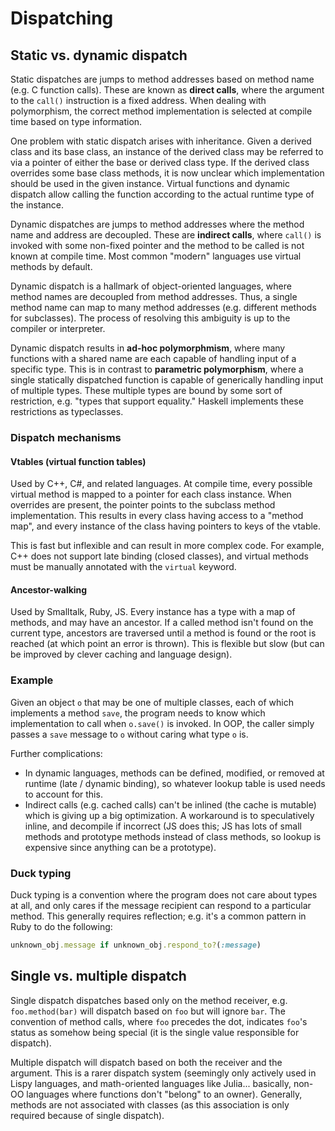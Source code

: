 # Dispatching

## Static vs. dynamic dispatch

Static dispatches are jumps to method addresses based on method name (e.g. C function calls). These are known as **direct calls**, where the argument to the `call()` instruction is a fixed address. When dealing with polymorphism, the correct method implementation is selected at compile time based on type information.

One problem with static dispatch arises with inheritance. Given a derived class and its base class, an instance of the derived class may be referred to via a pointer of either the base or derived class type. If the derived class overrides some base class methods, it is now unclear which implementation should be used in the given instance. Virtual functions and dynamic dispatch allow calling the function according to the actual runtime type of the instance.

Dynamic dispatches are jumps to method addresses where the method name and address are decoupled. These are **indirect calls**, where `call()` is invoked with some non-fixed pointer and the method to be called is not known at compile time. Most common "modern" languages use virtual methods by default.

Dynamic dispatch is a hallmark of object-oriented languages, where method names are decoupled from method addresses. Thus, a single method name can map to many method addresses (e.g. different methods for subclasses). The process of resolving this ambiguity is up to the compiler or interpreter.

Dynamic dispatch results in **ad-hoc polymorphmism**, where many functions with a shared name are each capable of handling input of a specific type. This is in contrast to **parametric polymorphism**, where a single statically dispatched function is capable of generically handling input of multiple types. These multiple types are bound by some sort of restriction, e.g. "types that support equality." Haskell implements these restrictions as typeclasses.

### Dispatch mechanisms

#### Vtables (virtual function tables)

Used by C++, C#, and related languages. At compile time, every possible virtual method is mapped to a pointer for each class instance. When overrides are present, the pointer points to the subclass method implementation. This results in every class having access to a "method map", and every instance of the class having pointers to keys of the vtable.

This is fast but inflexible and can result in more complex code. For example, C++ does not support late binding (closed classes), and virtual methods must be manually annotated with the `virtual` keyword.

#### Ancestor-walking

Used by Smalltalk, Ruby, JS. Every instance has a type with a map of methods, and may have an ancestor. If a called method isn't found on the current type, ancestors are traversed until a method is found or the root is reached (at which point an error is thrown). This is flexible but slow (but can be improved by clever caching and language design).

### Example

Given an object `o` that may be one of multiple classes, each of which implements a method `save`, the program needs to know which implementation to call when `o.save()` is invoked. In OOP, the caller simply passes a `save` message to `o` without caring what type `o` is.

Further complications:

- In dynamic languages, methods can be defined, modified, or removed at runtime (late / dynamic binding), so whatever lookup table is used needs to account for this.
- Indirect calls (e.g. cached calls) can't be inlined (the cache is mutable) which is giving up a big optimization. A workaround is to speculatively inline, and decompile if incorrect (JS does this; JS has lots of small methods and prototype methods instead of class methods, so lookup is expensive since anything can be a prototype).

### Duck typing

Duck typing is a convention where the program does not care about types at all, and only cares if the message recipient can respond to a particular method. This generally requires reflection; e.g. it's a common pattern in Ruby to do the following:

```ruby
unknown_obj.message if unknown_obj.respond_to?(:message)
```

## Single vs. multiple dispatch

Single dispatch dispatches based only on the method receiver, e.g. `foo.method(bar)` will dispatch based on `foo` but will ignore `bar`. The convention of method calls, where `foo` precedes the dot, indicates `foo`'s status as somehow being special (it is the single value responsible for dispatch).

Multiple dispatch will dispatch based on both the receiver and the argument. This is a rarer dispatch system (seemingly only actively used in Lispy languages, and math-oriented languages like Julia... basically, non-OO languages where functions don't "belong" to an owner). Generally, methods are not associated with classes (as this association is only required because of single dispatch).

